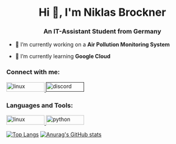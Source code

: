 <h1 align="center">Hi 👋, I'm Niklas Brockner</h1>
<h3 align="center">An IT-Assistant Student from Germany</h3>

- 🔭 I’m currently working on a **Air Pollution Monitoring System**

- 🌱 I’m currently learning **Google Cloud**


<h3 align="left">Connect with me:</h3>
<a> <a href="mailto:n.brockner@gmx.de" target="_blank" rel="noreferrer"> <img src="https://img.shields.io/badge/Gmail-D14836?style=for-the-badge&logo=gmail&logoColor=white" alt="linux" width="100" height="25"/> </a> <a href="" target="_blank" rel="noreferrer"> <img src="https://img.shields.io/badge/Discord-7289DA?style=for-the-badge&logo=discord&logoColor=white" alt="discord" width="100" height="25"/> </a> </p>  
  
<p align="left">
</p>
  
<h3 align="left">Languages and Tools:</h3>
<a> <a href="https://www.linux.org/" target="_blank" rel="noreferrer"> <img src="https://img.shields.io/badge/Arch_Linux-1793D1?style=for-the-badge&logo=arch-linux&logoColor=white" alt="linux" width="100" height="25"/> </a> <a href="https://www.python.org" target="_blank" rel="noreferrer"> <img src="https://img.shields.io/badge/Python-3776AB?style=for-the-badge&logo=python&logoColor=white" alt="python" width="100" height="25"/> </a> </p>
  
[![Top Langs](https://github-readme-stats.vercel.app/api/top-langs/?username=niiklasdev&layout=compact)](https://github.com/niiklasdev/github-readme-stats)
[![Anurag's GitHub stats](https://github-readme-stats.vercel.app/api?username=niiklasdev)](https://github.com/niiklasdev/github-readme-stats)
